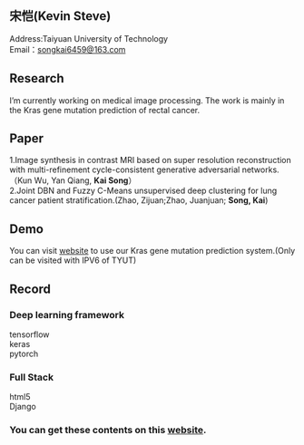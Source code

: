 ## 宋恺(Kevin Steve)
Address:Taiyuan University of Technology  
Email：songkai6459@163.com
## Research
I’m currently working on medical image processing. The work is mainly in the Kras gene mutation prediction of rectal cancer.
## Paper
1.Image synthesis in contrast MRI based on super resolution reconstruction with multi-refinement cycle-consistent generative adversarial networks.（Kun Wu, Yan Qiang, **Kai Song**）  
2.Joint DBN and Fuzzy C-Means unsupervised deep clustering for lung cancer patient stratification.(Zhao, Zijuan;Zhao, Juanjuan; **Song, Kai**)  
## Demo
You can visit [website](http://101.7.163.111:666/) to use our Kras gene mutation prediction system.(Only can be visited with IPV6 of TYUT)
## Record
### Deep learning framework
tensorflow  
keras  
pytorch
### Full Stack
html5  
Django
### You can get these contents on this [website](https://blog.csdn.net/qq_40078092).

